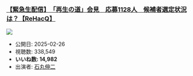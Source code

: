 ### [【緊急生配信】　「再生の道」会見　応募1128人　候補者選定状況は？【ReHacQ】](https://www.youtube.com/watch?v=CGqSiMYHhTc)
[![](https://img.youtube.com/vi/CGqSiMYHhTc/sddefault.jpg)](https://www.youtube.com/watch?v=CGqSiMYHhTc)
-   公開日: 2025-02-26
-   視聴数: 338,549
-   **いいね数: 14,982**
-   出演者: [石丸伸二](/rehacq_fan/people/石丸伸二 "wikilink")

